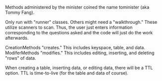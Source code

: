 Methods administered by the minister coined the name tominister (aka Tommy Fang).

Only run with "runner" classes. Others might need a "walkthrough." These utilize scanners to scan. Thus, the user just enters information corresponding to the questions asked and the code will just do the work afterwards.

CreationMethods "creates." This includes keyspace, table, and data. ModiferMethods "modifies." This includes editing, inserting, and deleting "rows" of data.

When creating a table, inserting data, or editing data, there will be a TTL option. TTL is time-to-live (for the table and data of course).
